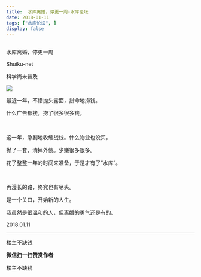 ```yaml
---
title:  水库离婚，停更一周-水库论坛
date: 2018-01-11
tags: ["水库论坛", ]
display: false
---
```



## 



水库离婚，停更一周




Shuiku-net




科学尚未普及




<img data-s="300,640" data-type="png" src="https://mmbiz.qpic.cn/mmbiz_png/Ok4hZ0tV6r7JX2I3ZgR3hy2RkpezUShRgC0dYiaxeibgdsJic7b6M6xicnwwVBhxUCicialiaOoYvgjZj9sfsVH3MFFxg/0?wx_fmt=png" style="" class="" data-ratio="0.5612472160356348" data-w="898"/>



最近一年，不惜抛头露面，拼命地捞钱。

什么广告都接，捞了很多很多钱。

&nbsp;

这一年，急剧地收缩战线。什么物业也没买。

抛了一套，清掉外债。少赚很多很多。

花了整整一年的时间来准备，于是才有了“水库”。

&nbsp;

再漫长的路，终究也有尽头。

是一个关口，开始新的人生。

我虽然是很温和的人，但离婚的勇气还是有的。



2018.01.11&nbsp;&nbsp;









---------------------------------------------------------------------------------------------------------------------------------------------------------











楼主不缺钱


**微信扫一扫赞赏作者**






楼主不缺钱